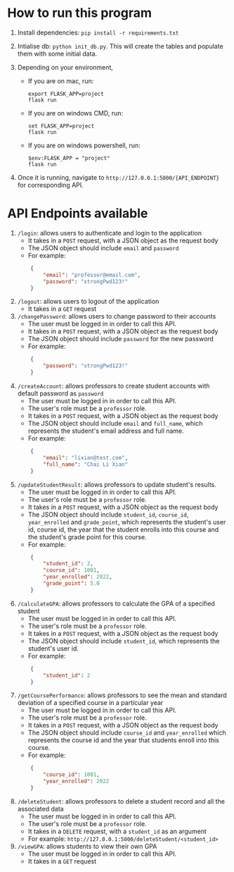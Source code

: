 # How to run this program
1. Install dependencies: `pip install -r requirements.txt`
2. Intialise db: `python init_db.py`. This will create the tables and populate them with some initial data.
3. Depending on your environment,

    - If you are on mac, run:
        ```
        export FLASK_APP=project
        flask run
    - If you are on windows CMD, run:
        ```
        set FLASK_APP=project
        flask run
    - If you are on windows powershell, run: 
        ```
        $env:FLASK_APP = "project"
        flask run
4. Once it is running, navigate to `http://127.0.0.1:5000/{API_ENDPOINT}` for corresponding API.

# API Endpoints available
1. `/login`: allows users to authenticate and login to the application
    - It takes in a `POST` request, with a JSON object as the request body
    - The JSON object should include `email` and `password`
    - For example:
    ```json
        {
            "email": "professor@email.com",
            "password": "strongPwd123!"
        }
2. `/logout`: allows users to logout of the application
    - It takes in a `GET` request
3. `/changePassword`: allows users to change password to their accounts
    - The user must be logged in in order to call this API.
    - It takes in a `POST` request, with a JSON object as the request body
    - The JSON object should include `password` for the new password
    - For example:
    ```json
        {
            "password": "strongPwd123!"
        }
4. `/createAccount`: allows professors to create student accounts with default password as `password`
    - The user must be logged in in order to call this API.
    - The user's role must be a `professor` role.
    - It takes in a `POST` request, with a JSON object as the request body
    - The JSON object should include `email` and `full_name`, which represents the student's email address and full name.
    - For example:
    ```json
        {
            "email": "lixian@test.com",
            "full_name": "Chai Li Xian"
        }
5. `/updateStudentResult`: allows professors to update student's results.
    - The user must be logged in in order to call this API.
    - The user's role must be a `professor` role.
    - It takes in a `POST` request, with a JSON object as the request body
    - The JSON object should include `student_id`, `course_id`, `year_enrolled` and `grade_point`, which represents the student's user id, course id, the year that the student enrolls into this course and the student's grade point for this course.
    - For example:
    ```json
        {
            "student_id": 2,
            "course_id": 1001,
            "year_enrolled": 2022,
            "grade_point": 5.0
        }
6. `/calculateGPA`: allows professors to calculate the GPA of a specified student
    - The user must be logged in in order to call this API.
    - The user's role must be a `professor` role.
    - It takes in a `POST` request, with a JSON object as the request body
    - The JSON object should include `student_id`, which represents the student's user id.
    - For example:
    ```json
        {
            "student_id": 2
        }
7. `/getCoursePerformance`: allows professors to see the mean and standard deviation of a specified course in a particular year
    - The user must be logged in in order to call this API.
    - The user's role must be a `professor` role.
    - It takes in a `POST` request, with a JSON object as the request body
    - The JSON object should include `course_id` and `year_enrolled` which represents the course id and the year that students enroll into this course.
    - For example:
    ```json
        {
            "course_id": 1001,
            "year_enrolled": 2022
        }
8. `/deleteStudent`: allows professors to delete a student record and all the associated data
    - The user must be logged in in order to call this API.
    - The user's role must be a `professor` role.
    - It takes in a `DELETE` request, with a `student_id` as an argument
    - For example: `http://127.0.0.1:5000/deleteStudent/<student_id>`
9. `/viewGPA`: allows students to view their own GPA
    - The user must be logged in in order to call this API.
    - It takes in a `GET` request